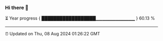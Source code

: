 ### Hi there 👋

⏳ Year progress { ██████████████████▁▁▁▁▁▁▁▁▁▁▁▁ } 60.13 %

---

⏰ Updated on Thu, 08 Aug 2024 01:26:22 GMT


